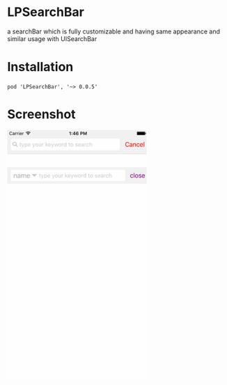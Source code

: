 # LPSearchBar

a searchBar which is fully customizable and having same appearance and similar usage with UISearchBar

# Installation

`pod 'LPSearchBar', '~> 0.0.5'`

# Screenshot

<img src="screenshot.gif" width="320"> 
